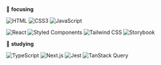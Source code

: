 🚀 **focusing**


![HTML](https://img.shields.io/badge/HTML5-E34F26?style=flat&logo=HTML5&logoColor=white)
![CSS3](https://img.shields.io/badge/CSS3-1572B6?style=flat&logo=CSS3&logoColor=white)
![JavaScript](https://img.shields.io/badge/JavaScript-F7DF1E?style=flat&logo=JavaScript&logoColor=white)

![React](https://img.shields.io/badge/React-61DAFB?style=flat&logo=React&logoColor=white)
![Styled Components](https://img.shields.io/badge/Styled_Components-DB7093?style=flat&logo=Styled-Components&logoColor=white)
![Tailwind CSS](https://img.shields.io/badge/Tailwind_CSS-38B2AC?style=flat&logo=Tailwind-CSS&logoColor=white)
![Storybook](https://img.shields.io/badge/Storybook-FF4785?style=flat&logo=Storybook&logoColor=white)

🌱 **studying**

![TypeScript](https://img.shields.io/badge/TypeScript-3178C6?style=flat&logo=TypeScript&logoColor=white)
![Next.js](https://img.shields.io/badge/Next.js-000000?style=flat&logo=Next.js&logoColor=white)
![Jest](https://img.shields.io/badge/Jest-C21325?style=flat&logo=Jest&logoColor=white)
![TanStack Query](https://img.shields.io/badge/TanStack%20Query-FF4154?style=flat&logo=ReactQuery&logoColor=white)
